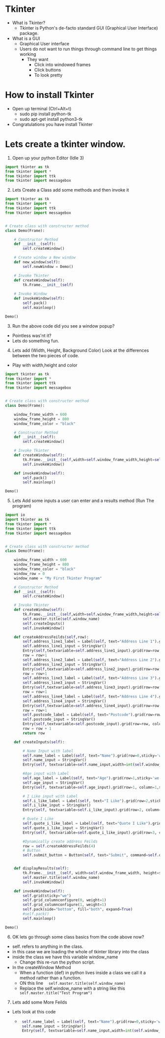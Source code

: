 # Tkinter
- What is Tkinter?
  - Tkinter is Python's de-facto standard GUI (Graphical User Interface) package.
- What is a GUI
  - Graphical User interface
  - Users do not want to run things through command line to get things working 
      - They want
         - Click into windowed frames 
         - Click buttons
         - To look pretty
  
# How to install Tkinter
- Open up terminal (Ctrl+Alt+t)
  - sudo pip install python-tk
  - sudo apt-get install python3-tk
- Congratulations you have install Tkinter

# Lets create a tkinter window.
1. Open up your python Editor (Idle 3) 
```python
import tkinter as tk
from tkinter import *
from tkinter import ttk
from tkinter import messagebox
```
2. Lets Create a Class add some methods and then invoke it
```python
import tkinter as tk
from tkinter import *
from tkinter import ttk
from tkinter import messagebox


# Create class with constructer method
class Demo(Frame):

    # Constructor Method
    def __init__(self):
        self.createWindow()

    # Create window a New window
    def new_window(self):
        self.newWindow = Demo()

    # Invoke Tkinter
    def createWindow(self):
        tk.Frame.__init__(self)
   
    # Invoke Window
    def invokeWindow(self):
        self.pack()
        self.mainloop()

Demo()
```

3. Run the above code did you see a window popup?
  - Pointless was'nt it?
  - Lets do something fun.

4. Lets add (Width, Height, Background Color) Look at the differences between the two pieces of code.
  - Play with width,height and color
```python
import tkinter as tk
from tkinter import *
from tkinter import ttk
from tkinter import messagebox


# Create class with constructer method
class Demo(Frame):

    window_frame_width = 600
    window_frame_height = 800
    window_frame_color = "black"

    # Constructor Method
    def __init__(self):
        self.createWindow()

    # Invoke Tkinter
    def createWindow(self):
        tk.Frame.__init__(self,width=self.window_frame_width,height=self.window_frame_height,background=self.window_frame_color)
        self.invokeWindow()

    def invokeWindow(self):
        self.pack()
        self.mainloop()

Demo()
```
5. Lets Add some inputs a user can enter and a results method (Run The program)
```python
import io
import tkinter as tk
from tkinter import *
from tkinter import ttk
from tkinter import messagebox


# Create class with constructer method
class Demo(Frame):

    window_frame_width = 600
    window_frame_height = 800
    window_frame_color = "black"
    window_row = 0
    window_name = "My First Tkinter Program"

    # Constructor Method
    def __init__(self):
        self.createWindow()

    # Invoke Tkinter
    def createWindow(self):
        tk.Frame.__init__(self,width=self.window_frame_width,height=self.window_frame_height,background=self.window_frame_color)
        self.master.title(self.window_name)
        self.createInputs()
        self.invokeWindow()

    def createAddressFeilds(self,row):
        self.address_line1_label = Label(self, text="Address Line 1").grid(row=row,sticky='we')
        self.address_line1_input = StringVar()
        Entry(self,textvariable=self.address_line1_input).grid(row=row, column=1,sticky='we')
        row = row+1
        self.address_line2_label = Label(self, text="Address Line 2").grid(row=row,sticky='we')
        self.address_line2_input = StringVar()
        Entry(self,textvariable=self.address_line2_input).grid(row=row, column=1,sticky='we')
        row = row+1
        self.address_line3_label = Label(self, text="Address Line 3").grid(row=row,sticky='we')
        self.address_line3_input = StringVar()
        Entry(self,textvariable=self.address_line3_input).grid(row=row, column=1,sticky='we')
        row = row+1
        self.address_line4_label = Label(self, text="Address Line 4").grid(row=row,sticky='we')
        self.address_line4_input = StringVar()
        Entry(self,textvariable=self.address_line4_input).grid(row=row, column=1,sticky='we')
        row = row+1
        self.postcode_label = Label(self, text="Postcode").grid(row=row,sticky='we')
        self.postcode_input = StringVar()
        Entry(self,textvariable=self.postcode_input).grid(row=row, column=1,sticky='we')
        row = row + 1
        return row

    def createInputs(self):

        # Name Input with label
        self.name_label = Label(self, text="Name").grid(row=0,sticky='we')
        self.name_input = StringVar()
        Entry(self, textvariable=self.name_input,width=int(self.window_frame_width*0.10)).grid(row=0, column=1,sticky='we')

        #Age input with Label
        self.age_label = Label(self, text="Age").grid(row=1,sticky='we')
        self.age_input = StringVar()
        Entry(self, textvariable=self.age_input).grid(row=1, column=1,sticky='we')

        # I Like input with Label
        self.i_like_label = Label(self, text="I Like").grid(row=2,sticky='we')
        self.i_like_input = StringVar()
        Entry(self, textvariable=self.i_like_input).grid(row=2, column=1,sticky='we')

        # Quote I Like
        self.quote_i_like_label = Label(self, text="Quote I Like").grid(row=3,sticky='we')
        self.quote_i_like_input = StringVar()
        Entry(self, textvariable=self.quote_i_like_input).grid(row=3, column=1,sticky='we')

        #Dynamically create address Feilds
        row = self.createAddressFeilds(4)
        # Button
        self.submit_button = Button(self, text="Submit", command=self.displayResults).grid(row=row,column=0,columnspan=2,sticky='we')


    def displayResults(self):
        tk.Frame.__init__(self, width=self.window_frame_width, height=self.window_frame_height,background=self.window_frame_color)
        self.master.title(self.window_name)
        self.invokeWindow()

    def invokeWindow(self):
        self.grid(sticky="we")
        self.grid_columnconfigure(0, weight=1)
        self.grid_columnconfigure(1, weight=1)
        self.pack(side="bottom", fill="both", expand=True)
        #self.pack()
        self.mainloop()

Demo()
```

6. OK lets go through some class basics from the code above now?
  - self. refers to anything in the class.
  - in this case we are loading the whole of tkinter library into the class
  - inside the class we have this variable window_name 
    - Change this re-run the python script.
  - In the createWindow Method
    - When a function (def) in python lives inside a class we call it a method rather than a function.
    - ON this line ``` 
    self.master.title(self.window_name)```
    - Replace the self.window_name with a string like this ``` 
    self.master.title("Test Program")```
    
7. Lets add some More Feilds
  - Lets look at this code
    -  ```python
        self.name_label = Label(self, text="Name").grid(row=0,sticky='we')
        self.name_input = StringVar()
        Entry(self, textvariable=self.name_input,width=int(self.window_frame_width*0.10)).grid(row=0, column=1,sticky='we')
    ```


  

